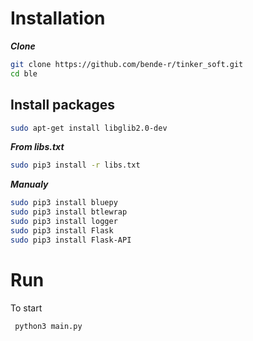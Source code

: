 # Installation

**_Clone_**

```bash
git clone https://github.com/bende-r/tinker_soft.git
cd ble
```

## Install packages

```bash
sudo apt-get install libglib2.0-dev
```

**_From libs.txt_**

```bash
sudo pip3 install -r libs.txt
```

**_Manualy_**

```bash
sudo pip3 install bluepy
sudo pip3 install btlewrap
sudo pip3 install logger
sudo pip3 install Flask
sudo pip3 install Flask-API
```

# Run

To start

```bash
 python3 main.py
```
